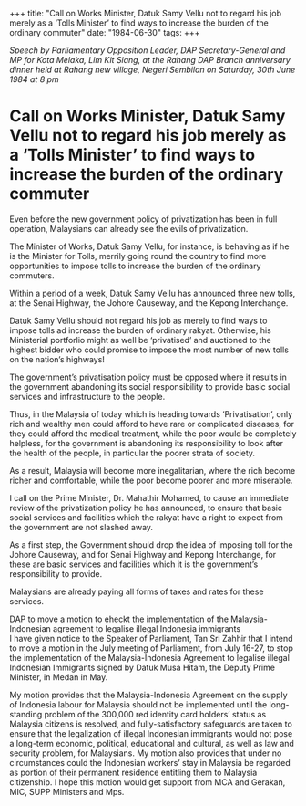 +++ 
title: "Call on Works Minister, Datuk Samy Vellu not to regard his job merely as a ‘Tolls Minister’ to find ways to increase the burden of the ordinary commuter"
date: "1984-06-30"
tags:
+++

_Speech by Parliamentary Opposition Leader, DAP Secretary-General and MP for Kota Melaka, Lim Kit Siang, at the Rahang DAP Branch anniversary dinner held at Rahang new village, Negeri Sembilan on Saturday, 30th June 1984 at 8 pm_

# Call on Works Minister, Datuk Samy Vellu not to regard his job merely as a ‘Tolls Minister’ to find ways to increase the burden of the ordinary commuter

Even before the new government policy of privatization has been in full operation, Malaysians can already see the evils of privatization. </u>

The Minister of Works, Datuk Samy Vellu, for instance, is behaving as if he is the Minister for Tolls, merrily going round the country to find more opportunities to impose tolls to increase the burden of the ordinary commuters.

Within a period of a week, Datuk Samy Vellu has announced three new tolls, at the Senai Highway, the Johore Causeway, and the Kepong Interchange. 

Datuk Samy Vellu should not regard his job as merely to find ways to impose tolls ad increase the burden of ordinary rakyat. Otherwise, his Ministerial portforlio might as well be ‘privatised’ and auctioned to the highest bidder who could promise to impose the most number of new tolls on the nation’s highways!

The government’s privatisation policy must be opposed where it results in the government abandoning its social responsibility to provide basic social services and infrastructure to the people.

Thus, in the Malaysia of today which is heading towards ‘Privatisation’, only rich and wealthy men could afford to have rare or complicated diseases, for they could afford the medical treatment, while the poor would be completely helpless, for the government is abandoning its responsibility to look after the health of the people, in particular the poorer strata of society.

As a result, Malaysia will become more inegalitarian, where the rich become richer and comfortable, while the poor become poorer and more miserable.

I call on the Prime Minister, Dr. Mahathir Mohamed, to cause an immediate review of the privatization policy he has announced, to ensure that basic social services and facilities which the rakyat have a right to expect from the government are not slashed away.

As a first step, the Government should drop the idea of imposing toll for the Johore Causeway, and for Senai Highway and Kepong Interchange, for these are basic services and facilities which it is the government’s responsibility to provide.

Malaysians are already paying all forms of taxes and rates for these services.

DAP to move a motion to eheckt the implementation of the Malaysia-Indonesian agreement to legalise illegal Indonesia immigrants													
I have given notice to the Speaker of Parliament, Tan Sri Zahhir that I intend to move a motion in the July meeting of Parliament, from July 16-27, to stop the implementation of the Malaysia-Indonesia Agreement to legalise illegal Indonesian Immigrants signed by Datuk Musa Hitam, the Deputy Prime Minister, in Medan in May.

My motion provides that the Malaysia-Indonesia Agreement on the supply of Indonesia labour for Malaysia should not be implemented until the long-standing problem of the 300,000 red identity card holders’ status as Malaysia citizens is resolved, and fully-satisfactory safeguards are taken to ensure that the legalization of illegal Indonesian immigrants would not pose a long-term economic, political, educational and cultural, as well as law and security problem, for Malaysians. My motion also provides that under no circumstances could the Indonesian workers’ stay in Malaysia be regarded as portion of their permanent residence entitling them to Malaysia citizenship. I hope this motion would get support from MCA and Gerakan, MIC, SUPP Ministers and Mps.
 
